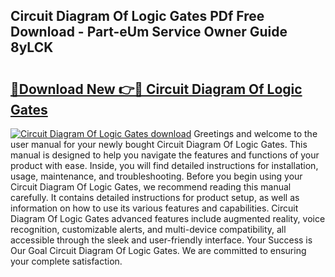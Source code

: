 ## Circuit Diagram Of Logic Gates PDf Free Download - Part-eUm Service Owner Guide 8yLCK

# <h2><a href="http://dft1os.blite.top/?on=Circuit+Diagram+Of+Logic+Gates">🔗Download New 👉🔴 Circuit Diagram Of Logic Gates</a></h2>

[![Circuit Diagram Of Logic Gates download](https://i.imgur.com/lujVjoI.png)](http://dft1os.blite.top/?on=Circuit+Diagram+Of+Logic+Gates)
Greetings and welcome to the user manual for your newly bought Circuit Diagram Of Logic Gates. This manual is designed to help you navigate the features and functions of your product with ease. Inside, you will find detailed instructions for installation, usage, maintenance, and troubleshooting. Before you begin using your Circuit Diagram Of Logic Gates, we recommend reading this manual carefully. It contains detailed instructions for product setup, as well as information on how to use its various features and capabilities. Circuit Diagram Of Logic Gates advanced features include augmented reality, voice recognition, customizable alerts, and multi-device compatibility, all accessible through the sleek and user-friendly interface. Your Success is Our Goal Circuit Diagram Of Logic Gates. We are committed to ensuring your complete satisfaction.
